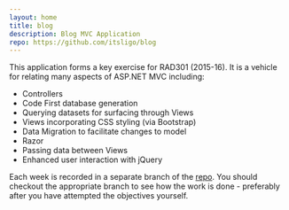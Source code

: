 ```yaml
---
layout: home
title: blog
description: Blog MVC Application
repo: https://github.com/itsligo/blog
---
```


This application forms a key exercise for RAD301 (2015-16). It is a vehicle for relating many aspects of ASP.NET MVC including:

* Controllers
* Code First database generation
* Querying datasets for surfacing through Views
* Views incorporating CSS styling (via Bootstrap)
* Data Migration to facilitate changes to model
* Razor
* Passing data between Views
* Enhanced user interaction with jQuery

Each week is recorded in a separate branch of the [repo]({{site.repo}}). You should checkout the appropriate branch to see how the work is done - preferably after you have attempted the objectives yourself.

